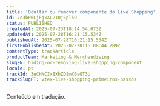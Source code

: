 ```yaml
---
title: 'Ocultar ou remover componente do Live Shopping'
id: 7e3bP6LjFgxXC210jSpl59
status: PUBLISHED
createdAt: 2025-07-23T18:14:54.073Z
updatedAt: 2025-07-28T16:21:15.534Z
publishedAt: 2025-07-28T16:21:15.534Z
firstPublishedAt: 2025-07-28T15:08:44.289Z
contentType: trackArticle
productTeam: Marketing & Merchandising
slugEN: hiding-or-removing-live-shopping-component
locale: pt
trackId: 3eCHNCIx8XhZOSmX0sQT3U
trackSlugPT: vtex-live-shopping-primeiros-passos
---
```


<div class="alert alert-warning" role="alert">Conteúdo em tradução.</div>
